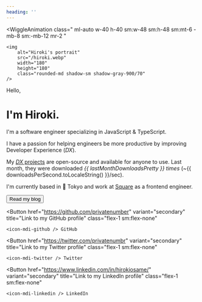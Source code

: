 ```yaml
---
heading: ''
---
```


<script setup lang="ts">
import { getUnit, numberUnits } from '@/utils/get-unit';
import npmPackages from '@/data/npm-downloads.json';

const [, lastMonthDownloads] = npmPackages.lastMonth;

const lastMonthDownloadsPretty = computed(() => {
	const [downloads, unit] = getUnit(lastMonthDownloads, numberUnits, 1);
	return `${downloads} ${unit}`;
});

const downloadsPerSecond = Math.round(lastMonthDownloads / 30 / 24 / 60 / 60);
</script>

<WiggleAnimation
	class="
		ml-auto
		w-40
		h-40
		sm:w-48
		sm:h-48
		sm:mt-6
		-mb-8
		sm:-mb-12
		mr-2
	"
>
	<img
		alt="Hiroki's portrait"
		src="/hiroki.webp"
		width="180"
		height="180"
		class="rounded-md shadow-sm shadow-gray-900/70"
	/>
</WiggleAnimation>
<span class="text-xl font-medium">Hello,</span>
<h1 class="mt-2">I'm Hiroki.</h1>

I'm a software engineer specializing in JavaScript & TypeScript.

I have a passion for helping engineers be more productive by improving Developer Experience (_DX_).

My [_DX_ projects](/projects) are open-source and available for anyone to use. Last month, they were downloaded <span class="whitespace-nowrap">_{{ lastMonthDownloadsPretty }} times_</span> (~{{ downloadsPerSecond.toLocaleString() }}/sec).

I'm currently based in 🗼 Tokyo and work at [<icon-mdi-square-inc /> Square](https://squareup.com/) as a frontend engineer.

<div class="mt-8 sm:mt-14 flex flex-wrap gap-2 sm:gap-4">

<Button href="/posts" title="Link to my blog posts" class="w-full sm:w-auto">
	<icon-mdi-head-heart />
	Read my blog
</Button>

<Button
	href="https://github.com/privatenumber"
	variant="secondary"
	title="Link to my GitHub profile"
	class="flex-1 sm:flex-none"
>
	<icon-mdi-github /> GitHub
</Button>

<Button
	href="https://twitter.com/privatenumbr"
	variant="secondary"
	title="Link to my Twitter profile"
	class="flex-1 sm:flex-none"
>
	<icon-mdi-twitter /> Twitter
</Button>

<Button
	href="https://www.linkedin.com/in/hirokiosame/"
	variant="secondary"
	title="Link to my LinkedIn profile"
	class="flex-1 sm:flex-none"
>
	<icon-mdi-linkedin /> LinkedIn
</Button>

<!--
Deactivated
<Button
	href="https://www.instagram.com/private.number_"
	variant="secondary"
	title="Link to my Instagram profile"
	class="flex-1 sm:flex-none"
>
	<icon-mdi-instagram class="mr-1" />
</Button>
-->

</div>
